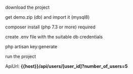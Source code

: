 <p>download the project</p>
<p>get demo.zip (db) and import it (mysql8)</p>
<p>composer install (php 7.3 or more) required</p>
<p>create .env file with the suitable db credentials</p>
<p>php artisan key:generate</p>
<p>run the project</p>
<p>ApiUrl: <b>{{host}}/api/users/[user_id]?number_of_users=5</b></p>
